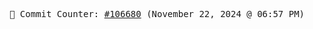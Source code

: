 <p align="center">
    <samp>
        📮 Commit Counter: <a href="https://github.com/Javascript-void0/Javascript-void0/commits/main">#106680</a> (November 22, 2024 @ 06:57 PM)
    </samp>
</p>